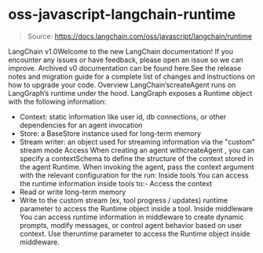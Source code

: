 # oss-javascript-langchain-runtime

> Source: https://docs.langchain.com/oss/javascript/langchain/runtime

LangChain v1.0Welcome to the new LangChain documentation! If you encounter any issues or have feedback, please open an issue so we can improve. Archived v0 documentation can be found here.See the release notes and migration guide for a complete list of changes and instructions on how to upgrade your code.
Overview
LangChain’screateAgent
runs on LangGraph’s runtime under the hood.
LangGraph exposes a Runtime object with the following information:
- Context: static information like user id, db connections, or other dependencies for an agent invocation
- Store: a BaseStore instance used for long-term memory
- Stream writer: an object used for streaming information via the
"custom"
stream mode
Access
When creating an agent withcreateAgent
, you can specify a contextSchema
to define the structure of the context
stored in the agent Runtime.
When invoking the agent, pass the context
argument with the relevant configuration for the run:
Inside tools
You can access the runtime information inside tools to:- Access the context
- Read or write long-term memory
- Write to the custom stream (ex, tool progress / updates)
runtime
parameter to access the Runtime object inside a tool.
Inside middleware
You can access runtime information in middleware to create dynamic prompts, modify messages, or control agent behavior based on user context. Use theruntime
parameter to access the Runtime object inside middleware.